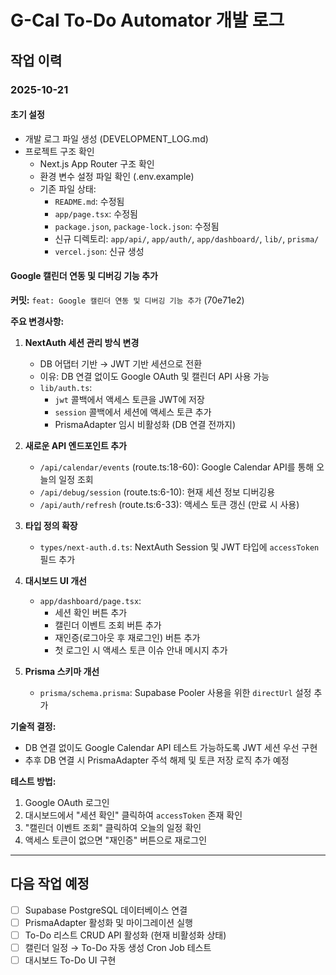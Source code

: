 # G-Cal To-Do Automator 개발 로그

## 작업 이력

### 2025-10-21

#### 초기 설정
- 개발 로그 파일 생성 (DEVELOPMENT_LOG.md)
- 프로젝트 구조 확인
  - Next.js App Router 구조 확인
  - 환경 변수 설정 파일 확인 (.env.example)
  - 기존 파일 상태:
    - `README.md`: 수정됨
    - `app/page.tsx`: 수정됨
    - `package.json`, `package-lock.json`: 수정됨
    - 신규 디렉토리: `app/api/`, `app/auth/`, `app/dashboard/`, `lib/`, `prisma/`
    - `vercel.json`: 신규 생성

#### Google 캘린더 연동 및 디버깅 기능 추가
**커밋:** `feat: Google 캘린더 연동 및 디버깅 기능 추가` (70e71e2)

**주요 변경사항:**
1. **NextAuth 세션 관리 방식 변경**
   - DB 어댑터 기반 → JWT 기반 세션으로 전환
   - 이유: DB 연결 없이도 Google OAuth 및 캘린더 API 사용 가능
   - `lib/auth.ts`:
     - `jwt` 콜백에서 액세스 토큰을 JWT에 저장
     - `session` 콜백에서 세션에 액세스 토큰 추가
     - PrismaAdapter 임시 비활성화 (DB 연결 전까지)

2. **새로운 API 엔드포인트 추가**
   - `/api/calendar/events` (route.ts:18-60): Google Calendar API를 통해 오늘의 일정 조회
   - `/api/debug/session` (route.ts:6-10): 현재 세션 정보 디버깅용
   - `/api/auth/refresh` (route.ts:6-33): 액세스 토큰 갱신 (만료 시 사용)

3. **타입 정의 확장**
   - `types/next-auth.d.ts`: NextAuth Session 및 JWT 타입에 `accessToken` 필드 추가

4. **대시보드 UI 개선**
   - `app/dashboard/page.tsx`:
     - 세션 확인 버튼 추가
     - 캘린더 이벤트 조회 버튼 추가
     - 재인증(로그아웃 후 재로그인) 버튼 추가
     - 첫 로그인 시 액세스 토큰 이슈 안내 메시지 추가

5. **Prisma 스키마 개선**
   - `prisma/schema.prisma`: Supabase Pooler 사용을 위한 `directUrl` 설정 추가

**기술적 결정:**
- DB 연결 없이도 Google Calendar API 테스트 가능하도록 JWT 세션 우선 구현
- 추후 DB 연결 시 PrismaAdapter 주석 해제 및 토큰 저장 로직 추가 예정

**테스트 방법:**
1. Google OAuth 로그인
2. 대시보드에서 "세션 확인" 클릭하여 `accessToken` 존재 확인
3. "캘린더 이벤트 조회" 클릭하여 오늘의 일정 확인
4. 액세스 토큰이 없으면 "재인증" 버튼으로 재로그인

---

## 다음 작업 예정
- [ ] Supabase PostgreSQL 데이터베이스 연결
- [ ] PrismaAdapter 활성화 및 마이그레이션 실행
- [ ] To-Do 리스트 CRUD API 활성화 (현재 비활성화 상태)
- [ ] 캘린더 일정 → To-Do 자동 생성 Cron Job 테스트
- [ ] 대시보드 To-Do UI 구현
